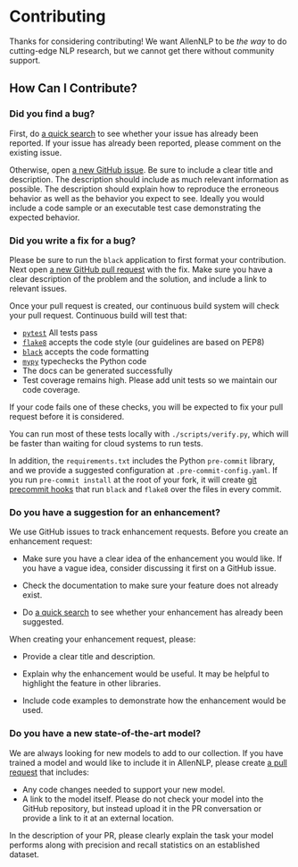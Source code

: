 # Contributing

Thanks for considering contributing!  We want AllenNLP to be *the way* to do cutting-edge NLP research, but we cannot
get there without community support.

## How Can I Contribute?

### Did you find a bug?

First, do [a quick search](https://github.com/allenai/allennlp/issues) to see whether your issue has already been reported.
If your issue has already been reported, please comment on the existing issue.

Otherwise, open [a new GitHub issue](https://github.com/allenai/allennlp/issues).  Be sure to include a clear title
and description.  The description should include as much relevant information as possible.  The description should
explain how to reproduce the erroneous behavior as well as the behavior you expect to see.  Ideally you would include a
code sample or an executable test case demonstrating the expected behavior.

### Did you write a fix for a bug?

Please be sure to run the `black` application to first format your contribution.
Next open [a new GitHub pull request](https://github.com/allenai/allennlp/pulls) with the fix.
Make sure you have a clear description of the problem and the solution, and include a link to relevant issues.

Once your pull request is created, our continuous build system will check your pull request.  Continuous
build will test that:

* [`pytest`](https://docs.pytest.org/en/latest/) All tests pass
* [`flake8`](http://flake8.pycqa.org/) accepts the code style (our guidelines are based on PEP8)
* [`black`](https://black.readthedocs.io) accepts the code formatting
* [`mypy`](http://mypy-lang.org/) typechecks the Python code
* The docs can be generated successfully
* Test coverage remains high.  Please add unit tests so we maintain our code coverage.

If your code fails one of these checks, you will be expected to fix your pull request before it is considered.

You can run most of these tests locally with `./scripts/verify.py`, which will be faster than waiting for
cloud systems to run tests.

In addition, the `requirements.txt` includes the Python `pre-commit` library,
and we provide a suggested configuration at `.pre-commit-config.yaml`.
If you run `pre-commit install` at the root of your fork,
it will create [git precommit hooks](https://git-scm.com/book/en/v2/Customizing-Git-Git-Hooks)
that run `black` and `flake8` over the files in every commit.

### Do you have a suggestion for an enhancement?

We use GitHub issues to track enhancement requests.  Before you create an enhancement request:

* Make sure you have a clear idea of the enhancement you would like.  If you have a vague idea, consider discussing
it first on a GitHub issue.

* Check the documentation to make sure your feature does not already exist.

* Do [a quick search](https://github.com/allenai/allennlp/issues) to see whether your enhancement has already been suggested.

When creating your enhancement request, please:

* Provide a clear title and description.

* Explain why the enhancement would be useful.  It may be helpful to highlight the feature in other libraries.

* Include code examples to demonstrate how the enhancement would be used.

### Do you have a new state-of-the-art model?

We are always looking for new models to add to our collection.  If you have trained a model and would like to include it in
AllenNLP, please create [a pull request](https://github.com/allenai/allennlp/pulls) that includes:

* Any code changes needed to support your new model.
* A link to the model itself.  Please do not check your model into the GitHub repository, but instead upload it in the
PR conversation or provide a link to it at an external location.

In the description of your PR, please clearly explain the task your model performs along with precision and recall statistics
on an established dataset.
